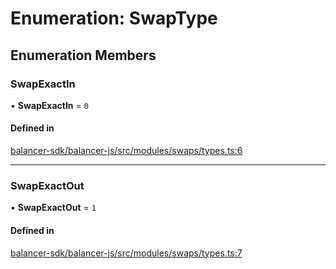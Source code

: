 # Enumeration: SwapType

## Enumeration Members

### SwapExactIn

• **SwapExactIn** = ``0``

#### Defined in

[balancer-sdk/balancer-js/src/modules/swaps/types.ts:6](https://github.com/balancer/balancer-sdk/blob/master/balancer-js/src/modules/swaps/types.ts#L6)

___

### SwapExactOut

• **SwapExactOut** = ``1``

#### Defined in

[balancer-sdk/balancer-js/src/modules/swaps/types.ts:7](https://github.com/balancer/balancer-sdk/blob/master/balancer-js/src/modules/swaps/types.ts#L7)
